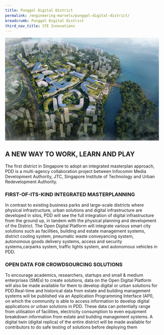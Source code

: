 ```yaml
---
title: Punggol Digital District
permalink: /engineering-marvels/punggol-digital-district/
breadcrumb: Punggol Digital District
third_nav_title: STE Innovations
---
```

![](/images/stories/ste%20innovations/punggol/punggol%20new.jpeg)

## A NEW WAY TO WORK, LEARN AND PLAY
The first district in Singapore to adopt an integrated masterplan approach, PDD is a multi-agency collaboration project between Infocomm Media Development Authority, JTC, Singapore Institute of Technology and Urban Redevelopment Authority.

### FIRST-OF-ITS-KIND INTEGRATED MASTERPLANNING
In contrast to existing business parks and large-scale districts where physical infrastructure, urban solutions and digital infrastructure are developed in silos, PDD will see the full integration of digital infrastructure from the ground up, in tandem with the physical planning and development of the District. The Open Digital Platform will integrate various smart city solutions such as facilities, building and estate management systems, district cooling system, pneumatic waste conveyancing system, autonomous goods delivery systems, access and security systems,carparks system, traffic lights system, and autonomous vehicles in PDD.

### OPEN DATA FOR CROWDSOURCING SOLUTIONS
To encourage academics, researchers, startups and small &amp; medium enterprises (SMEs) to create solutions, data on the Open Digital Platform will also be made available for them to develop digital or urban solutions for PDD.Real-time and historical data from estate and building management systems will be published via an Application Programming Interface (API), on which the community is able to access information to develop digital applications or urban solutions in PDD. These data can potentially range from utilisation of facilities, electricity consumption to even equipment breakdown information from estate and building management systems. A digital twin (digital replica) of the entire district will be made available for contributors to do safe testing of solutions before deploying them